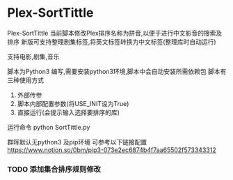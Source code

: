 # Plex-SortTittle
Plex-SortTittle
当前脚本修改Plex排序名称为拼音,以便于进行中文影音的搜索及排序
新版可支持整理剧集标签,将英文标签转换为中文标签(整理库时自动运行)

支持电影,剧集,音乐

脚本为Python3 编写,需要安装python3环境,脚本中会自动安装所需依赖包
脚本有三种使用方式
1. 外部传参
2. 脚本内部配置参数(将USE_INIT设为True)
3. 直接运行(会提示输入选择要排序的库)

运行命令 python SortTittle.py 

群晖默认无python3 及pip环境 可参考以下链接配置
https://www.notion.so/0bm/pip3-073e2ec6874b4f7aa65502f573343312

### TODO 添加集合排序规则修改
